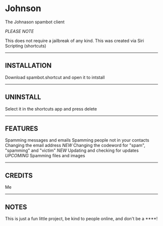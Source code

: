 # Johnson

The Johnason spambot client

*PLEASE NOTE*

This does not require a jailbreak of any kind. This was created via Siri Scripting (shortcuts)

------------------------------
INSTALLATION
------------------------------
Download spambot.shortcut and open it to intstall

------------------------------
UNINSTALL
------------------------------
Select it in the shortcuts app and press delete

------------------------------
FEATURES
------------------------------
Spamming messages and emails
Spamming people not in your contacts
Changing the email address
*NEW* Changing the codeword for "spam", "spamming" and "victim"
*NEW* Updating and checking for updates
*UPCOMING* Spamming files and images

------------------------------
CREDITS
------------------------------
Me

------------------------------
NOTES
------------------------------
This is just a fun little project, be kind to people online, and don't be a ****!
